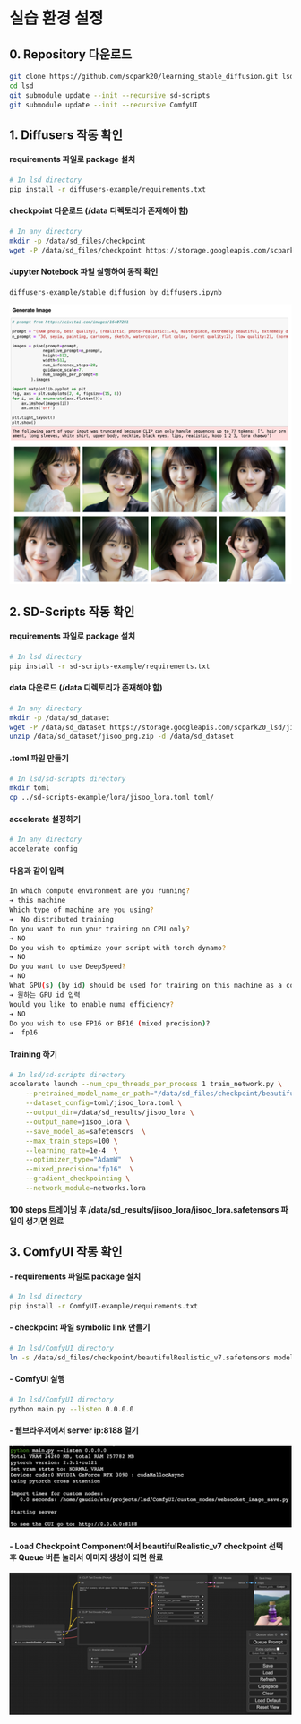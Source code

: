 # 실습 환경 설정

## 0. Repository 다운로드

```bash
git clone https://github.com/scpark20/learning_stable_diffusion.git lsd
cd lsd
git submodule update --init --recursive sd-scripts
git submodule update --init --recursive ComfyUI
```


## 1. Diffusers 작동 확인

#### requirements 파일로 package 설치

```bash
# In lsd directory
pip install -r diffusers-example/requirements.txt
```

#### checkpoint 다운로드 (/data 디렉토리가 존재해야 함)
```bash
# In any directory
mkdir -p /data/sd_files/checkpoint
wget -P /data/sd_files/checkpoint https://storage.googleapis.com/scpark20_lsd/beautifulRealistic_v7.safetensors
```

#### Jupyter Notebook 파일 실행하여 동작 확인
```bash
diffusers-example/stable diffusion by diffusers.ipynb
```
![ComfyUI](pics/diffusers.png)

## 2. SD-Scripts 작동 확인

#### requirements 파일로 package 설치
```bash
# In lsd directory
pip install -r sd-scripts-example/requirements.txt
```

#### data 다운로드 (/data 디렉토리가 존재해야 함)
```bash
# In any directory
mkdir -p /data/sd_dataset
wget -P /data/sd_dataset https://storage.googleapis.com/scpark20_lsd/jisoo_png.zip
unzip /data/sd_dataset/jisoo_png.zip -d /data/sd_dataset
```

#### .toml 파일 만들기
```bash
# In lsd/sd-scripts directory
mkdir toml
cp ../sd-scripts-example/lora/jisoo_lora.toml toml/
```

#### accelerate 설정하기
```bash
# In any directory
accelerate config
```

#### 다음과 같이 입력
```bash
In which compute environment are you running?
➔ this machine
Which type of machine are you using?
➔  No distributed training
Do you want to run your training on CPU only?
➔ NO
Do you wish to optimize your script with torch dynamo?
➔ NO
Do you want to use DeepSpeed?
➔ NO
What GPU(s) (by id) should be used for training on this machine as a comma-seperated list?
➔ 원하는 GPU id 입력
Would you like to enable numa efficiency?
➔ NO
Do you wish to use FP16 or BF16 (mixed precision)?
➔  fp16
```

#### Training 하기

```bash
# In lsd/sd-scripts directory
accelerate launch --num_cpu_threads_per_process 1 train_network.py \
    --pretrained_model_name_or_path="/data/sd_files/checkpoint/beautifulRealistic_v7.safetensors" \
    --dataset_config=toml/jisoo_lora.toml \
    --output_dir=/data/sd_results/jisoo_lora \
    --output_name=jisoo_lora \
    --save_model_as=safetensors  \
    --max_train_steps=100 \
    --learning_rate=1e-4  \
    --optimizer_type="AdamW"  \
    --mixed_precision="fp16"  \
    --gradient_checkpointing \
    --network_module=networks.lora
```

#### 100 steps 트레이닝 후 /data/sd_results/jisoo_lora/jisoo_lora.safetensors 파일이 생기면 완료

## 3. ComfyUI 작동 확인

#### - requirements 파일로 package 설치

```bash
# In lsd directory
pip install -r ComfyUI-example/requirements.txt
```

#### - checkpoint 파일 symbolic link 만들기

```bash
# In lsd/ComfyUI directory
ln -s /data/sd_files/checkpoint/beautifulRealistic_v7.safetensors models/checkpoints/beautifulRealistic_v7.safetensors
```

#### - ComfyUI 실행
```bash
# In lsd/ComfyUI directory
python main.py --listen 0.0.0.0
```

#### - 웹브라우저에서 server ip:8188 열기
![ComfyUI](pics/comfyui_start.png)

#### - Load Checkpoint Component에서 beautifulRealistic_v7 checkpoint 선택 후 Queue 버튼 눌러서 이미지 생성이 되면 완료
![ComfyUI](pics/comfyui.png)
